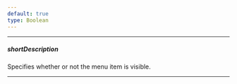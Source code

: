 ```yaml
---
default: true
type: Boolean
---
```

---
##### shortDescription
Specifies whether or not the menu item is visible.

---
